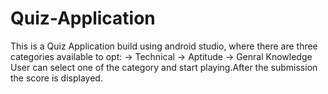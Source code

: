 # Quiz-Application
This is a Quiz Application build using android studio, where there are three categories available to opt:
-> Technical
-> Aptitude 
-> Genral Knowledge 
User can select one of the category and start playing.After the submission the score is displayed.
